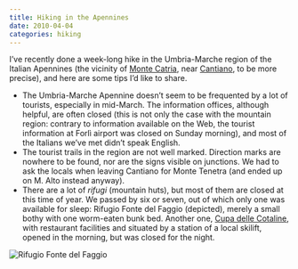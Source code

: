 ```yaml
---
title: Hiking in the Apennines
date: 2010-04-04
categories: hiking
---
```


I’ve recently done a week-long hike in the Umbria-Marche region of the Italian Apennines (the vicinity of [Monte Catria][1], near [Cantiano][2], to be more precise), and here are some tips I’d like to share.

- The Umbria-Marche Apennine doesn’t seem to be frequented by a lot of tourists, especially in mid-March. The information offices, although helpful, are often closed (this is not only the case with the mountain region: contrary to information available on the Web, the tourist information at Forlì airport was closed on Sunday morning), and most of the Italians we’ve met didn’t speak English.
- The tourist trails in the region are not well marked. Direction marks are nowhere to be found, nor are the signs visible on junctions. We had to ask the locals when leaving Cantiano for Monte Tenetra (and ended up on M. Alto instead anyway).
- There are a lot of _rifugi_ (mountain huts), but most of them are closed at this time of year. We passed by six or seven, out of which only one was available for sleep: Rifugio Fonte del Faggio (depicted), merely a small bothy with one worm-eaten bunk bed. Another one, [Cupa delle Cotaline][3], with restaurant facilities and situated by a station of a local skilift, opened in the morning, but was closed for the night.

 ![Rifugio Fonte del Faggio](/img/blog/faggio.jpg)

 [1]: http://en.wikipedia.org/wiki/Monte_Catria
 [2]: http://en.wikipedia.org/wiki/Cantiano
 [3]: http://www.montecatria.com/it/rifugi/rifugio_cupa_delle_cotaline.aspx
